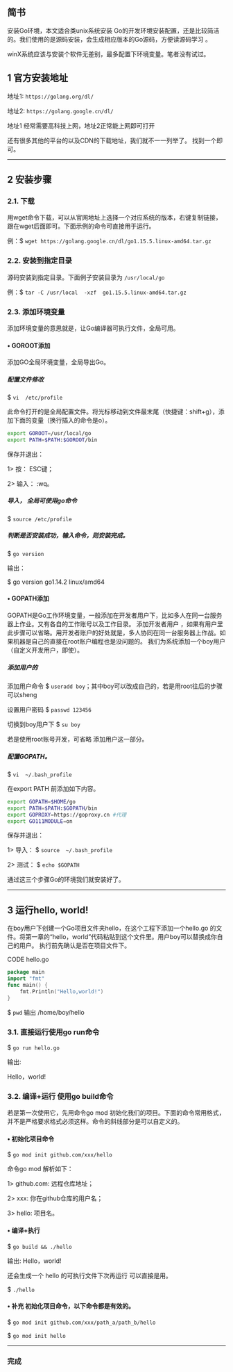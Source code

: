
## 简书

安装Go环境，本文适合类unix系统安装 
Go的开发环境安装配置，还是比较简洁的。我们使用的是源码安装，会生成相应版本的Go源码，方便读源码学习 。



winX系统应该与安装个软件无差别，最多配置下环境变量。笔者没有试过。

## 1 官方安装地址

地址1: `https://golang.org/dl/`

地址2: `https://golang.google.cn/dl/`

地址1 经常需要高科技上网，地址2正常能上网即可打开

还有很多其他的平台的以及CDN的下载地址，我们就不一一列举了。 找到一个即可。

---
## 2 安装步骤
### 2.1.	下载
用wget命令下载，可以从官网地址上选择一个对应系统的版本，右键复制链接，跟在wget后面即可。下面示例的命令可直接用于运行。

例：$ `wget https://golang.google.cn/dl/go1.15.5.linux-amd64.tar.gz`
 

### 2.2.	安装到指定目录
源码安装到指定目录。下面例子安装目录为 `/usr/local/go`

例：$ `tar -C /usr/local  -xzf  go1.15.5.linux-amd64.tar.gz`
 


### 2.3.	添加环境变量
添加环境变量的意思就是，让Go编译器可执行文件，全局可用。
#### •	GOROOT添加
添加GO全局环境变量，全局导出Go。
##### 配置文件修改

$ `vi  /etc/profile`

此命令打开的是全局配置文件。将光标移动到文件最末尾（快捷键：shift+g），添加下面的变量（换行插入的命令是o）。
```bash
export GOROOT=/usr/local/go
export PATH=$PATH:$GOROOT/bin
```

保存并退出：

1> 按：	ESC键；

2> 输入：	:wq。

##### 导入， 全局可使用go命令

$ `source /etc/profile`

##### 判断是否安装成功，输入命令，则安装完成。

$ `go version`

输出：

$ go version go1.14.2 linux/amd64

#### •	GOPATH添加
GOPATH是Go工作环境变量，一般添加在开发者用户下，比如多人在同一台服务器上作业。又有各自的工作账号以及工作目录。
添加开发者用户 ，如果有用户里此步骤可以省略。用开发者账户的好处就是，多人协同在同一台服务器上作战。如果机器是自己的直接在root账户编程也是没问题的。
我们为系统添加一个boy用户（自定义开发用户，即使）。

##### 添加用户的
添加用户命令 $ `useradd boy`；其中boy可以改成自己的，若是用root往后的步骤可以sheng

设置用户密码 $ `passwd 123456`

切换到boy用户下 $ `su boy` 

若是使用root账号开发，可省略 添加用户这一部分。

##### 配置GOPATH。

$  `vi  ~/.bash_profile`

在export PATH 前添加如下内容。
```bash
export GOPATH=$HOME/go
export PATH=$PATH:$GOPATH/bin
export GOPROXY=https://goproxy.cn #代理
export GO111MODULE=on
```

保存并退出：

1> 导入： $ `source  ~/.bash_profile`

2> 测试： $ `echo $GOPATH`

通过这三个步骤Go的环境我们就安装好了。

---
## 3 运行hello, world!
在boy用户下创建一个Go项目文件夹hello，在这个工程下添加一个hello.go 的文件。将第一章的“hello，world”代码粘贴到这个文件里。用户boy可以替换成你自己的用户。
执行前先确认是否在项目文件下。

CODE hello.go
```go
package main
import "fmt"
func main() {
	fmt.Println("Hello,world!")
}
```

$ `pwd`
输出
/home/boy/hello

### 3.1. 直接运行使用go run命令
$ `go run hello.go`

输出:

Hello，world!

### 3.2.	编译+运行 使用go build命令
若是第一次使用它，先用命令go mod 初始化我们的项目。下面的命令常用格式，并不是严格要求格式必须这样。命令的斜线部分是可以自定义的。

#### • 初始化项目命令 
$ `go mod init github.com/xxx/hello` 

命令go mod 解析如下：

1> github.com:	远程仓库地址；

2> xxx:			你在github仓库的用户名；

3> hello:		项目名。

#### • 编译+执行

$ `go build && ./hello`

输出:
Hello，world!

还会生成一个 hello 的可执行文件下次再运行 可以直接是用。

$ `./hello`

#### • 补充 初始化项目命令，以下命令都是有效的。

$ `go mod init github.com/xxx/path_a/path_b/hello`

$ `go mod init hello`

---
### 完成



